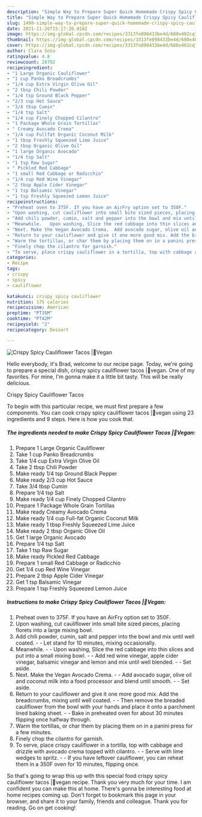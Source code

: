 ```yaml
---
description: "Simple Way to Prepare Super Quick Homemade Crispy Spicy Cauliflower Tacos |🌱Vegan"
title: "Simple Way to Prepare Super Quick Homemade Crispy Spicy Cauliflower Tacos |🌱Vegan"
slug: 1498-simple-way-to-prepare-super-quick-homemade-crispy-spicy-cauliflower-tacos-vegan
date: 2021-11-26T15:17:26.018Z
image: https://img-global.cpcdn.com/recipes/3313fe898433be4d/680x482cq70/crispy-spicy-cauliflower-tacos-vegan-recipe-main-photo.jpg
thumbnail: https://img-global.cpcdn.com/recipes/3313fe898433be4d/680x482cq70/crispy-spicy-cauliflower-tacos-vegan-recipe-main-photo.jpg
cover: https://img-global.cpcdn.com/recipes/3313fe898433be4d/680x482cq70/crispy-spicy-cauliflower-tacos-vegan-recipe-main-photo.jpg
author: Clara Soto
ratingvalue: 4.8
reviewcount: 28792
recipeingredient:
- "1 Large Organic Cauliflower"
- "1 cup Panko Breadcrumbs"
- "1/4 cup Extra Virgin Olive Oil"
- "2 tbsp Chili Powder"
- "1/4 tsp Ground Black Pepper"
- "2/3 cup Hot Sauce"
- "3/4 tbsp Cumin"
- "1/4 tsp Salt"
- "1/4 cup Finely Chopped Cilantro"
- "1 Package Whole Grain Tortillas"
- " Creamy Avocado Crema"
- "1/4 cup Fullfat Organic Coconut Milk"
- "1 tbsp Freshly Squeezed Lime Juice"
- "2 tbsp Organic Olive Oil"
- "1 large Organic Avocado"
- "1/4 tsp Salt"
- "1 tsp Raw Sugar"
- " Pickled Red Cabbage"
- "1 small Red Cabbage or Radicchio"
- "1/4 cup Red Wine Vinegar"
- "2 tbsp Apple Cider Vinegar"
- "1 tsp Balsamic Vinegar"
- "1 tsp Freshly Squeezed Lemon Juice"
recipeinstructions:
- "Preheat oven to 375F. If you have an AirFry option set to 350F."
- "Upon washing, cut cauliflower into small bite sized pieces, placing florets into a large mixing bowl."
- "Add chili powder, cumin, salt and pepper into the bowl and mix until well coated.   Let stand for 10 minutes, mixing occasionally."
- "Meanwhile.   Upon washing, Slice the red cabbage into thin slices and put into a small mixing bowl.   Add red wine vinegar, apple cider vinegar, balsamic vinegar and lemon and mix until well blended.   Set aside."
- "Next. Make the Vegan Avocado Crema.  Add avocado sugar, olive oil and coconut milk into a food processor and blend until smooth.   Set aside."
- "Return to your cauliflower and give it one more good mix. Add the breadcrumbs, mixing until well coated.   Then remove the breaded cauliflower from the bowl with your hands and place it onto a parchment lined baking sheet.   Bake in preheated oven for about 30 minutes flipping once halfway through."
- "Warm the tortillas, or char them by placing them on in a panini press for a few minutes."
- "Finely chop the cilantro for garnish."
- "To serve, place crispy cauliflower in a tortilla, top with cabbage and drizzle with avocado crema topped with cilantro.   Serve with lime wedges to spritz.   If you have leftover cauliflower, you can reheat them in a 350F oven for 10 minutes, flipping once."
categories:
- Recipe
tags:
- crispy
- spicy
- cauliflower

katakunci: crispy spicy cauliflower 
nutrition: 175 calories
recipecuisine: American
preptime: "PT35M"
cooktime: "PT42M"
recipeyield: "2"
recipecategory: Dessert

---
```



![Crispy Spicy Cauliflower Tacos |🌱Vegan](https://img-global.cpcdn.com/recipes/3313fe898433be4d/680x482cq70/crispy-spicy-cauliflower-tacos-vegan-recipe-main-photo.jpg)

Hello everybody, it's Brad, welcome to our recipe page. Today, we're going to prepare a special dish, crispy spicy cauliflower tacos |🌱vegan. One of my favorites. For mine, I'm gonna make it a little bit tasty. This will be really delicious.



Crispy Spicy Cauliflower Tacos 

To begin with this particular recipe, we must first prepare a few components. You can cook crispy spicy cauliflower tacos |🌱vegan using 23 ingredients and 9 steps. Here is how you cook that.

<!--inarticleads1-->

##### The ingredients needed to make Crispy Spicy Cauliflower Tacos |🌱Vegan:

1. Prepare 1 Large Organic Cauliflower
1. Take 1 cup Panko Breadcrumbs
1. Take 1/4 cup Extra Virgin Olive Oil
1. Take 2 tbsp Chili Powder
1. Make ready 1/4 tsp Ground Black Pepper
1. Make ready 2/3 cup Hot Sauce
1. Take 3/4 tbsp Cumin
1. Prepare 1/4 tsp Salt
1. Make ready 1/4 cup Finely Chopped Cilantro
1. Prepare 1 Package Whole Grain Tortillas
1. Make ready  Creamy Avocado Crema
1. Make ready 1/4 cup Full-fat Organic Coconut Milk
1. Make ready 1 tbsp Freshly Squeezed Lime Juice
1. Make ready 2 tbsp Organic Olive Oil
1. Get 1 large Organic Avocado
1. Prepare 1/4 tsp Salt
1. Take 1 tsp Raw Sugar
1. Make ready  Pickled Red Cabbage
1. Prepare 1 small Red Cabbage or Radicchio
1. Get 1/4 cup Red Wine Vinegar
1. Prepare 2 tbsp Apple Cider Vinegar
1. Get 1 tsp Balsamic Vinegar
1. Prepare 1 tsp Freshly Squeezed Lemon Juice




<!--inarticleads2-->

##### Instructions to make Crispy Spicy Cauliflower Tacos |🌱Vegan:

1. Preheat oven to 375F. If you have an AirFry option set to 350F.
1. Upon washing, cut cauliflower into small bite sized pieces, placing florets into a large mixing bowl.
1. Add chili powder, cumin, salt and pepper into the bowl and mix until well coated.  -  - Let stand for 10 minutes, mixing occasionally.
1. Meanwhile.  -  - Upon washing, Slice the red cabbage into thin slices and put into a small mixing bowl.  -  - Add red wine vinegar, apple cider vinegar, balsamic vinegar and lemon and mix until well blended.  -  - Set aside.
1. Next. Make the Vegan Avocado Crema. -  - Add avocado sugar, olive oil and coconut milk into a food processor and blend until smooth.  -  - Set aside.
1. Return to your cauliflower and give it one more good mix. Add the breadcrumbs, mixing until well coated.  -  - Then remove the breaded cauliflower from the bowl with your hands and place it onto a parchment lined baking sheet.  -  - Bake in preheated oven for about 30 minutes flipping once halfway through.
1. Warm the tortillas, or char them by placing them on in a panini press for a few minutes.
1. Finely chop the cilantro for garnish.
1. To serve, place crispy cauliflower in a tortilla, top with cabbage and drizzle with avocado crema topped with cilantro.  -  - Serve with lime wedges to spritz.  -  - If you have leftover cauliflower, you can reheat them in a 350F oven for 10 minutes, flipping once.




So that's going to wrap this up with this special food crispy spicy cauliflower tacos |🌱vegan recipe. Thank you very much for your time. I am confident you can make this at home. There's gonna be interesting food at home recipes coming up. Don't forget to bookmark this page in your browser, and share it to your family, friends and colleague. Thank you for reading. Go on get cooking!
